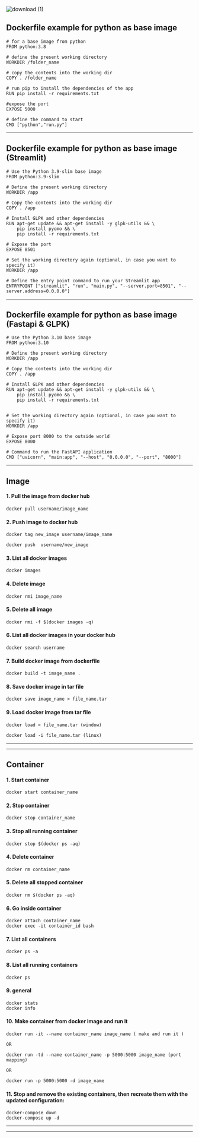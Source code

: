 
![download (1)](https://user-images.githubusercontent.com/72096831/200459883-2ff14cb5-9378-4e5a-bbae-c8d423fb9220.png)



## Dockerfile example for python as base image

    # for a base image from python
    FROM python:3.8
    
    # define the present working directory
    WORKDIR /folder_name
    
    # copy the contents into the working dir
    COPY . /folder_name
    
    # run pip to install the dependencies of the app
    RUN pip install -r requirements.txt
    
    #expose the port
    EXPOSE 5000
    
    # define the command to start 
    CMD ["python","run.py"]


---------------------------
## Dockerfile example for python as base image (Streamlit)

    # Use the Python 3.9-slim base image
    FROM python:3.9-slim
    
    # Define the present working directory
    WORKDIR /app
    
    # Copy the contents into the working dir
    COPY . /app
    
    # Install GLPK and other dependencies
    RUN apt-get update && apt-get install -y glpk-utils && \
        pip install pyomo && \
        pip install -r requirements.txt
    
    # Expose the port
    EXPOSE 8501
    
    # Set the working directory again (optional, in case you want to specify it)
    WORKDIR /app
    
    # Define the entry point command to run your Streamlit app
    ENTRYPOINT ["streamlit", "run", "main.py", "--server.port=8501", "--server.address=0.0.0.0"]


---------------------------
## Dockerfile example for python as base image (Fastapi & GLPK)

    # Use the Python 3.10 base image
    FROM python:3.10
    
    # Define the present working directory
    WORKDIR /app
    
    # Copy the contents into the working dir
    COPY . /app
    
    # Install GLPK and other dependencies
    RUN apt-get update && apt-get install -y glpk-utils && \
        pip install pyomo && \
        pip install -r requirements.txt
    
    
    # Set the working directory again (optional, in case you want to specify it)
    WORKDIR /app
    
    # Expose port 8000 to the outside world
    EXPOSE 8000
    
    # Command to run the FastAPI application
    CMD ["uvicorn", "main:app", "--host", "0.0.0.0", "--port", "8000"]




---------------------------

## Image

#### 1. Pull the image from docker hub
    docker pull username/image_name

#### 2. Push image to docker hub
    docker tag new_image username/image_name
    
    docker push  username/new_image

#### 3. List all docker images
    docker images
    
#### 4. Delete image
    docker rmi image_name
    
#### 5. Delete all image
    docker rmi -f $(docker images -q)
    
#### 6. List all docker images in your docker hub
    docker search username

#### 7. Build docker image from dockerfile
    docker build -t image_name .

#### 8. Save docker image in tar file
    docker save image_name > file_name.tar
    
#### 9. Load docker image from tar file
    docker load < file_name.tar (window)
    
    docker load -i file_name.tar (linux)

---------------------------
---------------------------

## Container

#### 1. Start container
    docker start container_name

#### 2. Stop container
    docker stop container_name
    
#### 3. Stop all running container
    docker stop $(docker ps -aq)
    
#### 4. Delete container
    docker rm container_name
    
#### 5. Delete all stopped container
    docker rm $(docker ps -aq)
    
#### 6. Go inside container
    docker attach container_name
    docker exec -it container_id bash
    
#### 7. List all containers
    docker ps -a
    
#### 8. List all running containers
    docker ps 
    
#### 9. general
    docker stats
    docker info

#### 10. Make container from docker image and run it
    docker run -it --name container_name image_name ( make and run it )
    
    OR
  
    docker run -td --name container_name -p 5000:5000 image_name (port mapping)
    
    OR
   
    docker run -p 5000:5000 -d image_name

#### 11. Stop and remove the existing containers, then recreate them with the updated configuration:
    
    docker-compose down
    docker-compose up -d
    
---------------------------
---------------------------
 
 
 
 

